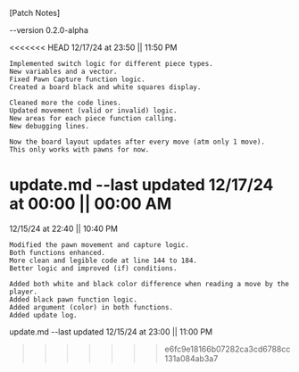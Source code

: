 [Patch Notes]

--version 0.2.0-alpha

<<<<<<< HEAD
12/17/24 at 23:50 || 11:50 PM

    Implemented switch logic for different piece types.
    New variables and a vector.
    Fixed Pawn Capture function logic.
    Created a board black and white squares display.

    Cleaned more the code lines.
    Updated movement (valid or invalid) logic.
    New areas for each piece function calling.
    New debugging lines.

    Now the board layout updates after every move (atm only 1 move).
    This only works with pawns for now.

update.md --last updated 12/17/24 at 00:00 || 00:00 AM
=======
12/15/24 at 22:40 || 10:40 PM

    Modified the pawn movement and capture logic.
    Both functions enhanced.
    More clean and legible code at line 144 to 184.
    Better logic and improved (if) conditions.

    Added both white and black color difference when reading a move by the player.
    Added black pawn function logic.
    Added argument (color) in both functions.
    Added update log.

update.md --last updated 12/15/24 at 23:00 || 11:00 PM
>>>>>>> e6fc9e18166b07282ca3cd6788cc131a084ab3a7
